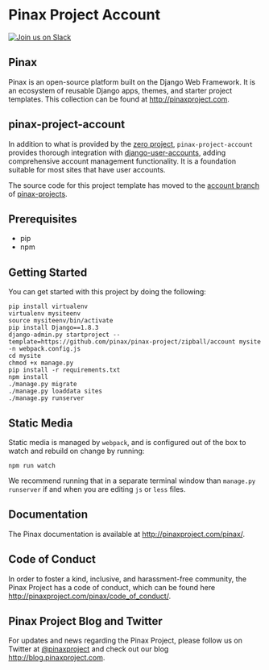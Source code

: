 Pinax Project Account
======================

[![Join us on Slack](http://slack.pinaxproject.com/badge.svg)](http://slack.pinaxproject.com/)


Pinax
------

Pinax is an open-source platform built on the Django Web Framework. It is an ecosystem of reusable Django apps, themes, and starter project templates. 
This collection can be found at http://pinaxproject.com.


pinax-project-account
--------------------

In addition to what is provided by the [zero project](https://github.com/pinax/pinax-projects/blob/master/README.md#pinax-project-zero), `pinax-project-account` provides thorough integration with [django-user-accounts](https://github.com/pinax/django-user-accounts), adding comprehensive account management functionality. It is a foundation suitable for most sites that have user accounts.

The source code for this project template has moved to the [account branch](https://github.com/pinax/pinax-projects/tree/account) of [pinax-projects](https://github.com/pinax/pinax-projects/).


Prerequisites
--------------

* pip
* npm


Getting Started
-----------------

You can get started with this project by doing the following:

```
pip install virtualenv
virtualenv mysiteenv
source mysiteenv/bin/activate
pip install Django==1.8.3
django-admin.py startproject --template=https://github.com/pinax/pinax-project/zipball/account mysite -n webpack.config.js
cd mysite
chmod +x manage.py
pip install -r requirements.txt
npm install
./manage.py migrate
./manage.py loaddata sites
./manage.py runserver
```

Static Media
-------------

Static media is managed by `webpack`, and is configured out of the box to watch
and rebuild on change by running:

```
npm run watch
```

We recommend running that in a separate terminal window than `manage.py runserver`
if and when you are editing `js` or `less` files.


Documentation
--------------

The Pinax documentation is available at http://pinaxproject.com/pinax/.


Code of Conduct
----------------

In order to foster a kind, inclusive, and harassment-free community, the Pinax Project has a code of conduct, which can be found here  http://pinaxproject.com/pinax/code_of_conduct/.


Pinax Project Blog and Twitter
-------------------------------

For updates and news regarding the Pinax Project, please follow us on Twitter at [@pinaxproject](https://twitter.com/pinaxproject) and check out our blog http://blog.pinaxproject.com.




